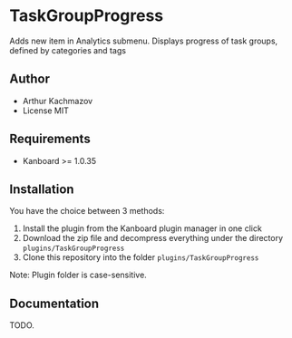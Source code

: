TaskGroupProgress
==============================

Adds new item in Analytics submenu. Displays progress of task groups, defined by categories and tags

Author
------

- Arthur Kachmazov
- License MIT

Requirements
------------

- Kanboard >= 1.0.35

Installation
------------

You have the choice between 3 methods:

1. Install the plugin from the Kanboard plugin manager in one click
2. Download the zip file and decompress everything under the directory `plugins/TaskGroupProgress`
3. Clone this repository into the folder `plugins/TaskGroupProgress`

Note: Plugin folder is case-sensitive.

Documentation
-------------

TODO.
